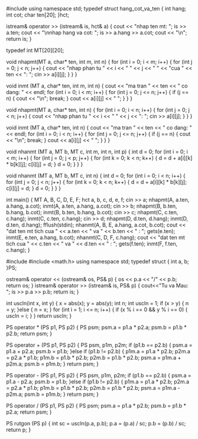 #include <iostream>
using namespace std;
typedef struct hang_cot_va_ten
{
    int hang;
    int cot;
    char ten[20];
}hct;

istream& operator >> (istream& is, hct& a)
{
    cout << "nhap ten mt: ";
    is >> a.ten;
    cout << "\nnhap hang va cot: ";
    is >> a.hang >> a.cot; cout << "\n";
    return is;
}

typedef int MT[20][20];

void nhapmt(MT a, char* ten, int m, int n)
{
    for (int i = 0; i < m; i++)
    {
        for (int j = 0; j < n; j++)
        {
            cout << "nhap phan tu " << i << " " << j << " " << "cua " << ten << ": ";
            cin >> a[i][j];
        }
    }
}

void inmt (MT a, char* ten, int m, int n)
{
    cout << "ma tran " << ten << " co dang: " << endl;
    for (int i = 0; i < m; i++)
    {
        for (int j = 0; j <= n; j++)
        {
            if (j == n)
            {
                cout << "\n";
                break;
            }
            cout << a[i][j] << " ";
        }
    }
}

void nhapmt(MT a, char* ten, int n)
{
    for (int i = 0; i < n; i++)
    {
        for (int j = 0; j < n; j++)
        {
            cout << "nhap phan tu " << i << " " << j << ": ";
            cin >> a[i][j];
        }
    }
}

void inmt (MT a, char* ten, int n)
{
    cout << "ma tran " << ten << " co dang: " << endl;
    for (int i = 0; i < n; i++)
    {
        for (int j = 0; j <= n; j++)
        {
            if (j == n)
            {
                cout << "\n";
                break;
            }
            cout << a[i][j] << " ";
        }
    }
}

void nhanmt (MT a, MT b, MT c, int m, int n, int p)
{
    int d = 0;
    for (int i = 0; i < m; i++)
    {
        for (int j = 0; j < p; j++)
        {
            for (int k = 0; k < n; k++)
            {
                d = d + a[i][k] * b[k][j];
                c[i][j] = d;
            }
            d = 0;
        }
    }
}

void nhanmt (MT a, MT b, MT c, int n)
{
    int d = 0;
    for (int i = 0; i < n; i++)
    {
        for (int j = 0; j < n; j++)
        {
            for (int k = 0; k < n; k++)
            {
                d = d + a[i][k] * b[k][j];
                c[i][j] = d;
            }
            d = 0;
        }
    }
}

int main()
{
    MT A, B, C, D, E, F;
    hct a, b, c, d, e, f;
    cin >> a; nhapmt(A, a.ten, a.hang, a.cot); inmt(A, a.ten, a.hang, a.cot);
    cin >> b; nhapmt(B, b.ten, b.hang, b.cot); inmt(B, b.ten, b.hang, b.cot);
    cin >> c; nhapmt(C, c.ten, c.hang); inmt(C, c.ten, c.hang);
    cin >> d; nhapmt(D, d.ten, d.hang); inmt(D, d.ten, d.hang); fflush(stdin);
    nhanmt(A, B, E, a.hang, a.cot, b.cot);
    cout << "dat ten mt tich cua " << a.ten << " va " << b.ten << " : "; gets(e.ten);
    inmt(E, e.ten, a.hang, b.cot);
    nhanmt(C, D, F, c.hang);
    cout << "dat ten mt tich cua " << c.ten << " va " << d.ten << " : "; gets(f.ten);
    inmt(F, f.ten, c.hang);
}



#include <iostream>
#include <math.h>
using namespace std;
typedef struct
{
    int a, b;
}PS;

ostream& operator << (ostream& os, PS& p)
{
    os << p.a << "/" << p.b;
    return os;
}
istream& operator >> (istream& is, PS& p)
{
    cout<<"Tu va Mau: ";
    is >> p.a >> p.b;
    return is;
}

int uscln(int x, int y)
{
    x = abs(x); y = abs(y);
    int n; int uscln = 1;
    if (x > y)
    {
        n = y;
    }else
    {
        n = x;
    }
    for (int i = 1; i <= n; i++)
    {
        if (x % i == 0 && y % i == 0)
        {
            uscln = i;
        }
    }
    return uscln;
}

PS operator * (PS p1, PS p2)
{
    PS psm;
    psm.a = p1.a * p2.a;
    psm.b = p1.b * p2.b;
    return psm;
}

PS operator + (PS p1, PS p2)
{
    PS psm, p1m, p2m;
    if (p1.b == p2.b)
    {
        psm.a = p1.a + p2.a;
        psm.b = p1.b;
    }else if (p1.b != p2.b)
    {
        p1m.a = p1.a * p2.b;
        p2m.a = p2.a * p1.b;
        p1m.b = p1.b * p2.b;
        p2m.b = p1.b * p2.b;
        psm.a = p1m.a + p2m.a;
        psm.b = p1m.b;
    }
    return psm;
}

PS operator - (PS p1, PS p2)
{
    PS psm, p1m, p2m;
    if (p1.b == p2.b)
    {
        psm.a = p1.a - p2.a;
        psm.b = p1.b;
    }else if (p1.b != p2.b)
    {
        p1m.a = p1.a * p2.b;
        p2m.a = p2.a * p1.b;
        p1m.b = p1.b * p2.b;
        p2m.b = p1.b * p2.b;
        psm.a = p1m.a - p2m.a;
        psm.b = p1m.b;
    }
    return psm;
}

PS operator / (PS p1, PS p2)
{
    PS psm;
    psm.a = p1.a * p2.b;
    psm.b = p1.b * p2.a;
    return psm;
}

PS rutgon (PS p)
{
    int sc = uscln(p.a, p.b);
    p.a = (p.a) / sc;
    p.b = (p.b) / sc;
    return p;
}
